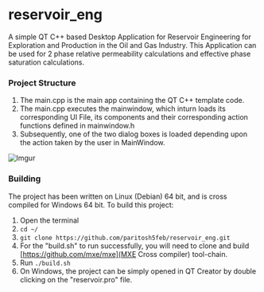 # reservoir_eng
A  simple QT C++ based Desktop Application for Reservoir Engineering for Exploration and Production in the Oil and Gas Industry. This Application can be used for 2 phase relative permeability calculations and effective phase saturation calculations.

### Project Structure
1. The main.cpp is the main app containing the QT C++ template code.
2. The main.cpp executes the mainwindow, which inturn loads its corresponding UI File, its components and their corresponding action functions defined in mainwindow.h
3. Subsequently, one of the two dialog boxes is loaded depending upon the action taken by the user in MainWindow.

![Imgur](https://i.imgur.com/JX8dmFO.png)

### Building
The project has been written on Linux (Debian) 64 bit, and is cross compiled for Windows 64 bit.
To build this project:
1. Open the terminal
2. ```cd ~/```
3. ```git clone https://github.com/paritosh5feb/reservoir_eng.git```
4. For the "build.sh" to run successfully, you will need to clone and build [https://github.com/mxe/mxe](MXE Cross compiler) tool-chain.
5. Run ```./build.sh```
6. On Windows, the project can be simply opened in QT Creator by double clicking on the "reservoir.pro" file.
